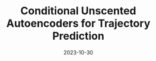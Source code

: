 ---
title: "Conditional Unscented Autoencoders for Trajectory Prediction"
collection: publications
permalink: /publication/2023-cuae
excerpt: 'The CVAE is one of the most widely-used models in trajectory prediction for AD. It captures the interplay between a driving context and its ground-truth future into a probabilistic latent space and uses it to produce predictions. In this paper, we challenge key components of the CVAE. We leverage recent advances in the space of the VAE, the foundation of the CVAE, which show that a simple change in the sampling procedure can greatly benefit performance. We find that unscented sampling, which draws samples from any learned distribution in a deterministic manner, can naturally be better suited to trajectory prediction than potentially dangerous random sampling. We go further and offer additional improvements, including a more structured mixture latent space, as well as a novel, potentially more expressive way to do inference with CVAEs. We show wide applicability of our models by evaluating them on the INTERACTION prediction dataset, outperforming the state of the art, as well as at the task of image modeling on the CelebA dataset, outperforming the baseline vanilla CVAE.'
date: 2023-10-30
venue: 'preprint on arxiv.org'
paperurl: 'https://arxiv.org/abs/2310.19944'
citation: 'Janjoš, F., Hallgarten, M., Knittel, A., Dolgov, M., Zell, A., & Zöllner, J. M. (2023). Conditional Unscented Autoencoders for Trajectory Prediction. arXiv preprint arXiv:2310.19944.'
---
